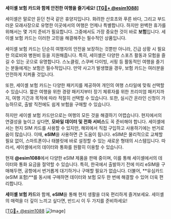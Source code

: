 **세이셸 보험 카드와 함께 안전한 여행을 즐기세요! [[TG💪+ @esim1088](https://t.me/s/esim1088)]**

세이셸은 말로만 듣던 천국 같은 휴양지입니다. 화려한 산호초와 푸른 바다, 그리고 부드러운 모래사장으로 유명한 이곳에서의 여행은 언제나 특별합니다. 하지만 완벽한 휴가를 위해서는 몇 가지 준비가 필요합니다. 그중에서도 가장 중요한 것이 바로 **보험**입니다. 세이셸 보험 카드는 이러한 고민을 해결해주는 필수적인 상품입니다.

세이셸 보험 카드는 단순히 여행자의 안전을 보장하는 것뿐만 아니라, 긴급 상황 시 필요한 의료비와 병원비 등을 지원해줍니다. 특히, 세이셸은 다양한 스포츠 활동과 모험을 즐길 수 있는 곳으로 유명합니다. 스노클링, 스쿠버 다이빙, 서핑 등 활동적인 여행을 즐기는 분들에게는 보험은 필수적입니다. 만약 사고가 발생했을 경우, 보험 카드는 여러분을 안전하게 지켜줄 것입니다.

또한, 세이셸 보험 카드는 다양한 패키지를 제공하여 개인의 여행 스타일에 맞춰 선택할 수 있습니다. 짧은 여행을 위한 경량 패키지부터 장기 체류자를 위한 프리미엄 패키지까지, 여행 기간과 목적에 따라 적절히 선택할 수 있습니다. 또한, 실시간 온라인 신청이 가능하므로, 출발 직전에도 쉽게 보험을 구매할 수 있습니다.

하지만 세이셸 보험 카드만으로는 여행의 모든 것을 해결하기 어렵습니다. 현지에서의 연결성을 높이고 싶다면, **모바일 데이터 및 전화 서비스**도 꼭 준비해야 합니다. 세이셸에서는 현지 SIM 카드를 사용할 수 있지만, 해외에서 직접 구입하고 사용하기에는 번거로움이 많습니다. 이때, **eSIM**을 사용하면 큰 도움이 됩니다. eSIM은 물리적으로 교체할 필요 없이, 스마트폰이나 태블릿에 바로 설정할 수 있는 새로운 형태의 시스템입니다. 따라서, 세이셸에서의 데이터와 통화를 원활히 이용할 수 있습니다.

현재 **@esim1088**에서 다양한 eSIM 제품을 판매 중이며, 이를 통해 세이셸에서의 데이터와 통화 요금을 절약할 수 있습니다. 특히, 한국에서 출발하기 전에 미리 eSIM을 구매해두면, 공항에서 번거롭게 대기하거나 구매할 필요가 없습니다. 더불어, **유심카드(eSIM 포함)**를 동시에 구매하면 데이터와 보험 모두 한 번에 해결할 수 있어 더욱 편리합니다.

**세이셸 보험 카드**와 함께, **eSIM**을 통해 현지 생활을 더욱 편리하게 즐겨보세요. 세이셸의 매력을 더 깊이 느끼고 싶다면, 반드시 이 두 가지를 준비하세요! 

[[TG💪+ @esim1088](https://t.me/s/esim1088) ![Image](https://i.postimg.cc/Y0z9fWf4/image.png)]